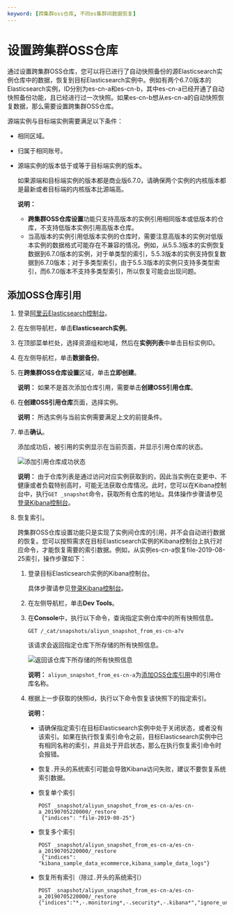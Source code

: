 ```yaml
---
keyword: [跨集群oss仓库, 不同es集群间数据恢复]
---
```


# 设置跨集群OSS仓库

通过设置跨集群OSS仓库，您可以将已进行了自动快照备份的源Elasticsearch实例仓库中的数据，恢复到目标Elasticsearch实例中。例如有两个6.7.0版本的Elasticsearch实例，ID分别为es-cn-a和es-cn-b，其中es-cn-a已经开通了自动快照备份功能，且已经进行过一次快照。如果es-cn-b想从es-cn-a的自动快照恢复数据，那么需要设置跨集群OSS仓库。

源端实例与目标端实例需要满足以下条件：

-   相同区域。
-   归属于相同账号。
-   源端实例的版本低于或等于目标端实例的版本。

    如果源端和目标端实例的版本都是商业版6.7.0，请确保两个实例的内核版本都是最新或者目标端的内核版本比源端高。

    **说明：**

    -   **跨集群OSS仓库设置**功能只支持高版本的实例引用相同版本或低版本的仓库，不支持低版本实例引用高版本仓库。
    -   当高版本的实例引用低版本实例的仓库时，需要注意高版本的实例对低版本实例的数据格式可能存在不兼容的情况。例如，从5.5.3版本的实例恢复数据到6.7.0版本的实例，对于单类型的索引，5.5.3版本的实例支持恢复数据到6.7.0版本；对于多类型索引，由于5.5.3版本的实例只支持多类型索引，而6.7.0版本不支持多类型索引，所以恢复可能会出现问题。

## 添加OSS仓库引用

1.  登录[阿里云Elasticsearch控制台](https://elasticsearch.console.aliyun.com/#/home)。

2.  在左侧导航栏，单击**Elasticsearch实例**。

3.  在顶部菜单栏处，选择资源组和地域，然后在**实例列表**中单击目标实例ID。

4.  在左侧导航栏，单击**数据备份**。

5.  在**跨集群OSS仓库设置**区域，单击**立即创建**。

    **说明：** 如果不是首次添加仓库引用，需要单击**创建OSS引用仓库**。

6.  在**创建OSS引用仓库**页面，选择实例。

    **说明：** 所选实例与当前实例需要满足上文的前提条件。

7.  单击**确认**。

    添加成功后，被引用的实例显示在当前页面，并显示引用仓库的状态。

    ![添加引用仓库成功状态](https://static-aliyun-doc.oss-accelerate.aliyuncs.com/assets/img/zh-CN/1107458061/p63593.png)

    **说明：** 由于仓库列表是通过访问对应实例获取到的，因此当实例在变更中、不健康或者负载特别高时，可能无法获取仓库情况。此时，您可以在Kibana控制台中，执行`GET _snapshot`命令，获取所有仓库的地址。具体操作步骤请参见[登录Kibana控制台](/intl.zh-CN/实例管理/可视化控制/Kibana/登录Kibana控制台.md)。

8.  恢复索引。

    跨集群OSS仓库设置功能只是实现了实例间仓库的引用，并不会自动进行数据的恢复。您可以按照需求在目标Elasticsearch实例的Kibana控制台上执行对应命令，才能恢复需要的索引数据。例如，从实例es-cn-a恢复file-2019-08-25索引，操作步骤如下：

    1.  登录目标Elasticsearch实例的Kibana控制台。

        具体步骤请参见[登录Kibana控制台](/intl.zh-CN/实例管理/可视化控制/Kibana/登录Kibana控制台.md)。

    2.  在左侧导航栏，单击**Dev Tools**。

    3.  在**Console**中，执行以下命令，查询指定实例仓库中的所有快照信息。

        ```
        GET /_cat/snapshots/aliyun_snapshot_from_es-cn-a?v
        ```

        该请求会返回指定仓库下所存储的所有快照信息。

        ![返回该仓库下所存储的所有快照信息](https://static-aliyun-doc.oss-accelerate.aliyuncs.com/assets/img/zh-CN/1056359951/p63598.png)

        **说明：** `aliyun_snapshot_from_es-cn-a`为[添加OSS仓库引用](#section_zf4_nr6_ie2)中的引用仓库名称。

    4.  根据上一步获取的快照id，执行以下命令恢复该快照下的指定索引。

        **说明：**

        -   请确保指定索引在目标Elasticsearch实例中处于关闭状态，或者没有该索引。如果在执行恢复索引命令之前，目标Elasticsearch实例中已有相同名称的索引，并且处于开启状态，那么在执行恢复索引命令时会报错。
        -   恢复`.`开头的系统索引可能会导致Kibana访问失败，建议不要恢复系统索引数据。
        -   恢复单个索引

            ```
            POST _snapshot/aliyun_snapshot_from_es-cn-a/es-cn-a_20190705220000/_restore 
             {"indices": "file-2019-08-25"}
            ```

        -   恢复多个索引

            ```
            POST _snapshot/aliyun_snapshot_from_es-cn-a/es-cn-a_20190705220000/_restore
             {"indices": "kibana_sample_data_ecommerce,kibana_sample_data_logs"}
            ```

        -   恢复所有索引（除过`.`开头的系统索引）

            ```
            POST _snapshot/aliyun_snapshot_from_es-cn-a/es-cn-a_20190705220000/_restore 
            {"indices":"*,-.monitoring*,-.security*,-.kibana*","ignore_unavailable":"true"}
            ```


